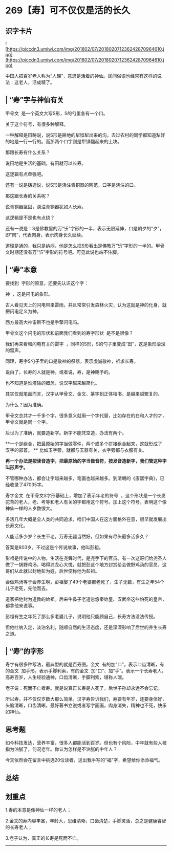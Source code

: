 # 269【寿】可不仅仅是活的长久

## 识字卡片

![https://piccdn3.umiwi.com/img/201802/07/201802071236242870964610.jpg](https://piccdn3.umiwi.com/img/201802/07/201802071236242870964610.jpg)

中国人把百岁老人称为“人瑞”，意思是活着的神仙。民间俗语也经常有这样的说法：这老人，活成精了。

## | “寿”字与神仙有关

甲骨文  是一个英文大写S形，S的勺里各有一个口。

关于这个符号，有很多种解释。

一种解释是田畴说，说S形是耕地的犁铧犁出来的沟，去过农村的同学都知道犁好的地是一行一行的。而那两个口字则是犁铧翻起来的土块。

那跟长寿有什么关系？

说田地是生活的基础，有田就可以长寿。

这逻辑有点牵强吧。

还有一说是铸造说，说S形是浇注青铜器的陶范，口字是浇注的口。

那这跟长寿的关系呢？

说青铜器坚固，浇注青铜器犹如人长寿。

这逻辑是不是也有点绕？

还有一说是：S是佛教里的万“卐”字形的一半，表示无限延伸，口是朝夕的“夕”，即“肉”，代表肉身，表示肉身长久延续。

道理是通的，我只是纳闷，他是怎么把S形看出是佛教万“卐”字形的一半的。甲骨文时期还没有万“卐”字形的符号吧。可见此说也站不住脚。

## | “寿”本意

要找到  字形的原意，还要先认识这个字：

神  ，这是闪电的象形。

古人看见天上的闪电带来雷雨，并且常常引发森林火灾，认为这就是神的化身，就把闪电定义为神。

西方最高大神宙斯不也是手擎闪电吗。

甲骨文这个闪电的形状和前面我们看到的寿字形状  是不是很像？

我们再来看和闪电有关的雷字  ，同样的S形，S的勺子里变成“田”，这是象形滚滚的雷声。

同理，寿字S勺子里的口是敬神的祭器，表示虔诚敬神，祈求长寿。

说白了，长寿的人就是神。或者说，寿，是神赐予的。

也不知道是谁灌输的概念，说汉字越来越简化。

其实仅就笔画而言，汉字从甲骨文、金文、篆字到正体楷书，是越来越繁复的。

为什么？因为准确。

甲骨文总共才一千多个字，很多意义就用一个字代替，比如存在的在和人才的才，甲骨文就是同一个字。

后世为了准确，就要造新字。新字不能凭空造，办法有两个。

 **一个是组合，把最原始的字当做零件，两个或多个拼接组合起来，这就形成了汉字的部首。 ** 比如玉字旁，就都与玉器有关，衣字旁都与衣服有关。

 **再一个办法是按读音造字，把最原始的字当做音符，按发音造新字，我们管这种字叫形声字。**

不管哪种办法，都会让字越来越多，笔画也越来越多。到清朝的《康熙字典》，已经收录了47035字。

寿字金文  在甲骨文S字形基础上，增加了表示年老的符号  ，这个形状是一个长发驼背的老人，老、考等和老人有关的字都用这个符号。加上这个符号，表明这个像神仙一样的人岁数很大。

多活几年大概是全人类的共同追求，咱们中国人在这方面格外在意，很早就发展出长寿文化。

人能活多少岁？长生不老，万寿无疆当然好，但如果有尽头最多活多久？

答案是803岁。不过这是个传说故事，他叫彭祖。

彭祖是传说中的人物，生活在尧舜时代，是尧手下的官员。有一次这哥们给尧圣人做了一锅野鸡汤，喝得尧龙心大悦，就把彭这个地方封赏给会做野鸡汤的官员，这哥们从此就以封地彭为姓，后世便称他为彭祖。

会做鸡汤等于会养生啊，彭祖娶了49个老婆都老死了，生子无数，有生之年54个儿子老死，先他而去。

道家把他封为道教的始祖。后来牛鼻子老道忽悠秦始皇、汉武帝这些怕死的皇帝，都拿他来说事。

彭祖有生之年死了那么多老婆儿子，说明他只能顾自己，长寿方法没法传授。

但他吐纳入定，淡泊名利，随顺自然的生活态度，还是深深影响了后世的养生长寿之道。

## | “寿”的字形

寿字有很多种写法，最典型的就是百寿图。金文  有的加“口”，表示口齿清晰，有的金文  加手形，表示手脚利索，有的金文  加“口”、加“手”。表示一个长寿老人，高寿百岁，人生经验通神，口齿清晰，手脚利索，堪称人瑞。

老子说：死而不亡者寿。就是说真正长寿是人死了，后世子孙却永远不会忘记。

所以寿，并不仅仅岁数大那么简单。汉字寿告诉我们，寿要有年岁，还要身体好，头脑清晰，口齿清晰，最好著书立说或者写字画画，肉身消失，精神也不死，快乐如神仙。

## 思考题

如今科技发达，营养丰富，很多人都能活到百岁。但也有个风险，中年就有些人被指为油腻了，何况老年。你认为怎样是不油腻的中年人？

今天依然会在留言中挑选20位读者，送出我手写的“福”字，希望给你添添福气。

## 总结

## 划重点

1.寿的本意是像神仙一样的老人；

2.金文的寿内容丰富，年龄大，思维清晰，口齿清楚，手脚灵活，总之是健康睿智的长寿老人；

3.老子认为，真正的长寿是死而不亡。


---
